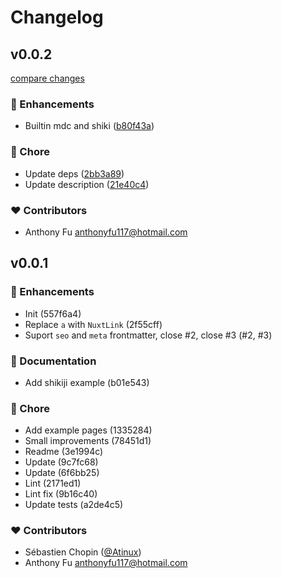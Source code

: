 # Changelog


## v0.0.2

[compare changes](https://github.com/nuxt-modules/compile-markdown/compare/v0.0.1...v0.0.2)

### 🚀 Enhancements

- Builtin mdc and shiki ([b80f43a](https://github.com/nuxt-modules/compile-markdown/commit/b80f43a))

### 🏡 Chore

- Update deps ([2bb3a89](https://github.com/nuxt-modules/compile-markdown/commit/2bb3a89))
- Update description ([21e40c4](https://github.com/nuxt-modules/compile-markdown/commit/21e40c4))

### ❤️ Contributors

- Anthony Fu <anthonyfu117@hotmail.com>

## v0.0.1


### 🚀 Enhancements

- Init (557f6a4)
- Replace `a` with `NuxtLink` (2f55cff)
- Suport `seo` and `meta` frontmatter, close #2, close #3 (#2, #3)

### 📖 Documentation

- Add shikiji example (b01e543)

### 🏡 Chore

- Add example pages (1335284)
- Small improvements (78451d1)
- Readme (3e1994c)
- Update (9c7fc68)
- Update (6f6bb25)
- Lint (2171ed1)
- Lint fix (9b16c40)
- Update tests (a2de4c5)

### ❤️  Contributors

- Sébastien Chopin ([@Atinux](http://github.com/Atinux))
- Anthony Fu <anthonyfu117@hotmail.com>


